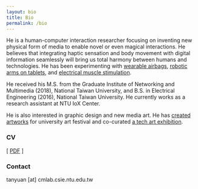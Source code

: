 ```yaml
---
layout: bio
title: Bio
permalink: /bio
---
```


He is a human-computer interaction researcher focusing on inventing new physical form of media to enable novel or even magical interactions. He believes that integrating haptic sensation and body movement with digital information seamlessly will bring us total harmony between humans and technologies. He has been experimenting with [wearable airbags](/projects/pupop), [robotic arms on tablets](/projects/stylus), and [electrical muscle stimulation](/projects/emsairguitar).

He received his M.S. from the Graduate Institute of Networking and Multimedia (2018), National Taiwan University, and B.S. in Electrical Engineering (2016), National Taiwan University. He currently works as a research assistant at NTU IoX Center.

He is also interested in graphic design and new media art. He has [created](/projects/umbrellaproject) [artworks](/projects/mythology) for university art festival and co-curated [a tech art exhibition](/projects/speculative-ntu).

### CV

[ [PDF](/assets/teng_cv.pdf) ]

### Contact

tanyuan [at] cmlab.csie.ntu.edu.tw
